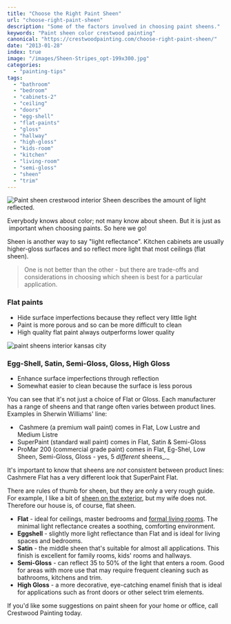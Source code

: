 ```yaml
---
title: "Choose the Right Paint Sheen"
url: "choose-right-paint-sheen"
description: "Some of the factors involved in choosing paint sheens."
keywords: "Paint sheen color crestwood painting"
canonical: "https://crestwoodpainting.com/choose-right-paint-sheen/"
date: "2013-01-28"
index: true
image: "/images/Sheen-Stripes_opt-199x300.jpg"
categories:
  - "painting-tips"
tags:
  - "bathroom"
  - "bedroom"
  - "cabinets-2"
  - "ceiling"
  - "doors"
  - "egg-shell"
  - "flat-paints"
  - "gloss"
  - "hallway"
  - "high-gloss"
  - "kids-room"
  - "kitchen"
  - "living-room"
  - "semi-gloss"
  - "sheen"
  - "trim"
---
```


![Paint sheen crestwood interior](/images/Sheen-Stripes_opt-199x300.jpg "Wall With Low and High Sheen Stripes") Sheen describes the amount of light reflected.

Everybody knows about color; not many know about sheen. But it is just as  important when choosing paints. So here we go!

Sheen is another way to say "light reflectance". Kitchen cabinets are usually higher-gloss surfaces and so reflect more light that most ceilings (flat sheen).

> One is not better than the other - but there are trade-offs and considerations in choosing which sheen is best for a particular application.

### Flat paints

- Hide surface imperfections because they reflect very little light
- Paint is more porous and so can be more difficult to clean
- High quality flat paint always outperforms lower quality

![paint sheens interior kansas city](/images/Paint-Sheens_opt.jpg "How Paint Sheens Reflect Light Differently")

### Egg-Shell, Satin, Semi-Gloss, Gloss, High Gloss

- Enhance surface imperfections through reflection
- Somewhat easier to clean because the surface is less porous

You can see that it's not just a choice of Flat or Gloss. Each manufacturer has a range of sheens and that range often varies between product lines. Examples in Sherwin Williams' line:

-  Cashmere (a premium wall paint) comes in Flat, Low Lustre and Medium Listre
- SuperPaint (standard wall paint) comes in Flat, Satin & Semi-Gloss
- ProMar 200 (commercial grade paint) comes in Flat, Eg-Shel, Low Sheen, Semi-Gloss, Gloss - yes, 5 _different_ sheens_._

It's important to know that sheens are _not_ consistent between product lines: Cashmere Flat has a very different look that SuperPaint Flat.

There are rules of thumb for sheen, but they are only a very rough guide. For example, I like a bit of [sheen on the exterior](/exterior-paint-important/), but my wife does not. Therefore our house is, of course, flat sheen.

- **Flat** - ideal for ceilings, master bedrooms and [formal living rooms](/interior-painter-kansas-city/). The minimal light reflectance creates a soothing, comforting environment.
- **Eggshell** - slightly more light reflectance than Flat and is ideal for living spaces and bedrooms.
- **Satin** - the middle sheen that's suitable for almost all applications. This finish is excellent for family rooms, kids' rooms and hallways.
- **Semi-Gloss** - can reflect 35 to 50% of the light that enters a room. Good for areas with more use that may require frequent cleaning such as bathrooms, kitchens and trim.
- **High Gloss** - a more decorative, eye-catching enamel finish that is ideal for applications such as front doors or other select trim elements.

If you'd like some suggestions on paint sheen for your home or office, call Crestwood Painting today.
